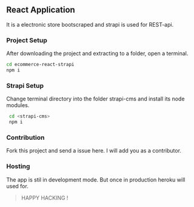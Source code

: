  ## React Application 
It is a electronic store bootscraped and strapi is used for REST-api. 
 
### Project Setup  
After downloading the project and extracting to a folder, open a terminal. 
```bash
cd ecommerce-react-strapi      
npm i
````

### Strapi Setup 
Change terminal directory into the folder strapi-cms and install its node modules. 
```bash
 cd <strapi-cms>
 npm i
```

### Contribution 
Fork this project and send a issue here. I will add you as a contributor. 


### Hosting 
The app is stil in development mode. But once in production heroku will used for. 


> HAPPY HACKING ! 





